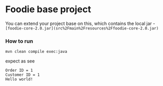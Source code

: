 # Foodie base project

You can extend your project base on this, which contains the local jar - `[foodie-core-2.0.jar](src%2Fmain%2Fresources%2Ffoodie-core-2.0.jar)`

### How to run
```shell
mvn clean compile exec:java
```

expect as see
```shell
Order ID = 1
Customer ID = 1
Hello world!
```